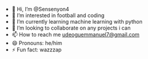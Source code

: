 - 👋 Hi, I’m @Sensenyon4
- 👀 I’m interested in football and coding
- 🌱 I’m currently learning machine learning with python
- 💞️ I’m looking to collaborate on any projects i can
- 📫 How to reach me udeoguemmanuel7@gmail.com
- 😄 Pronouns: he/him
- ⚡ Fun fact: wazzzap

<!---
Sensenyon4/Sensenyon4 is a ✨ special ✨ repository because its `README.md` (this file) appears on your GitHub profile.
You can click the Preview link to take a look at your changes.
--->
